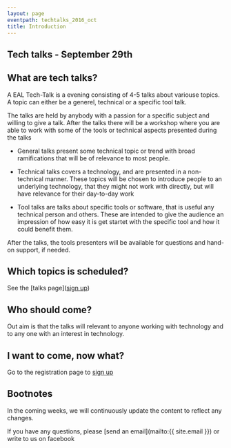 ```yaml
---
layout: page
eventpath: techtalks_2016_oct
title: Introduction
---
```



Tech talks - September 29th
--------------------------------- 

What are tech talks?
--------------------

A EAL Tech-Talk is a evening consisting of 4-5 talks about variouse topics. A topic can either be
a generel, technical or a specific tool talk.

The talks are held by anybody with a passion for a specific subject and willing to give a talk. After the talks there will be a workshop where you are able to work with some of the tools or technical aspects presented during the talks

* General talks present some technical topic or trend with broad ramifications that will be of relevance to most people. 

* Technical talks covers a technology, and are presented in a non-technical manner. These topics will be chosen to introduce people to an underlying technology, that they might not work with directly, but will have relevance for their day-to-day work

* Tool talks are talks about specific tools or software, that is useful any technical person and others. These are intended to give the audience an impression of how easy it is get startet with the specific tool and how it could benefit them. 

After the talks, the tools presenters will be available for questions and hand-on support, if needed.


Which topics is scheduled?
----------------------------

See the [talks page]([sign up]({talks.html))



Who should come?
--------------------

Out aim is that the talks will relevant to anyone working with technology and to any one with an interest in technology.


I want to come, now what?
-----------------------------

Go to the registration page to [sign up]({sign_up.html)


Bootnotes
--------------

In the coming weeks, we will continuously update the content to reflect any changes.

If you have any questions, please [send an email](mailto:{{ site.email }}) or write to us on facebook


